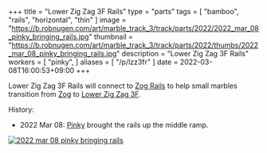 +++
title = "Lower Zig Zag 3F Rails"
type = "parts"
tags = [ "bamboo", "rails", "horizontal", "thin" ]
image = "https://b.robnugen.com/art/marble_track_3/track/parts/2022/2022_mar_08_pinky_bringing_rails.jpg"
thumbnail = "https://b.robnugen.com/art/marble_track_3/track/parts/2022/thumbs/2022_mar_08_pinky_bringing_rails.jpg"
description = "Lower Zig Zag 3F Rails"
workers = [
    "pinky",
]
aliases = [
    "/p/lzz3fr"
]
date = 2022-03-08T16:00:53+09:00
+++

Lower Zig Zag 3F Rails will connect to [Zog Rails](/parts/zog-rails/)
to help small marbles transition from
[Zog](/parts/zog/) to
[Lower Zig Zag 3F](/parts/lower-zig-zag-3f/).

History:

* 2022 Mar 08: [Pinky](/workers/pinky/) brought the rails up the middle ramp.

[![2022 mar 08 pinky bringing rails](//b.robnugen.com/art/marble_track_3/track/parts/2022/thumbs/2022_mar_08_pinky_bringing_rails.jpg)](//b.robnugen.com/art/marble_track_3/track/parts/2022/2022_mar_08_pinky_bringing_rails.jpg)

